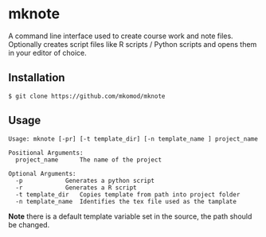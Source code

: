 
# mknote

A command line interface used to create course work and note files. Optionally creates script files like R scripts / Python scripts and opens them in your editor of choice.

## Installation

```
$ git clone https://github.com/mkomod/mknote
```

## Usage

```
Usage: mknote [-pr] [-t template_dir] [-n template_name ] project_name 

Positional Arguments:
  project_name 		The name of the project

Optional Arguments:
  -p			Generates a python script
  -r			Generates a R script
  -t template_dir	Copies template from path into project folder
  -n template_name	Identifies the tex file used as the tamplate
```

**Note** there is a default template variable set in the source, the path should be changed.



